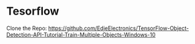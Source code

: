 # Tesorflow

Clone the Repo: https://github.com/EdjeElectronics/TensorFlow-Object-Detection-API-Tutorial-Train-Multiple-Objects-Windows-10
